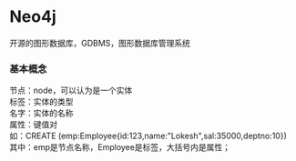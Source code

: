 Neo4j
====
开源的图形数据库，GDBMS，图形数据库管理系统
### 基本概念
节点：node，可以认为是一个实体<br>
标签：实体的类型<br>
名字：实体的名称<br>
属性：键值对<br>
如：CREATE (emp:Employee{id:123,name:"Lokesh",sal:35000,deptno:10}) 其中：emp是节点名称，Employee是标签，大括号内是属性；

